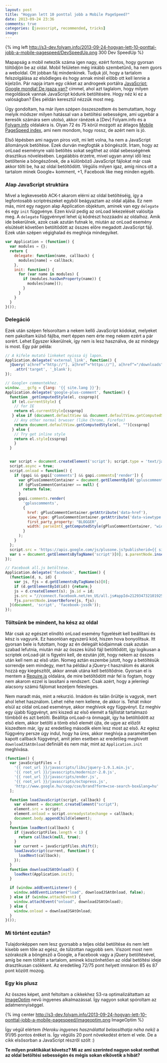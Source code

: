 ```yaml
---
layout: post
title: "Hogyan lett 10 ponttal jobb a Mobile PageSpeed?"
date: 2013-09-24 23:36
comments: true
categories: [javascript, recommended, tricks]
image: 
---
```


{% img left http://s3-dev.folyam.info/2013-09-24-hogyan-lett-10-ponttal-jobb-a-mobile-pagespeed/DevSpeedUp.png 300 Dev SpeedUp %}

Mapapság a mobil netezők száma igen nagy, ezért fontos, hogy gyorsan töltődjön be az
oldal. Mobil felületen még inkább szembetűnő, ha nem gyors a weboldal. Ott jobban fáj
mindenkinek. Tudjuk jól, hogy a tartalom felszolgálása az elsődleges és hogy annak
minél előbb ott kell lennie a kijelzőn. Pár napja írtam egy cikket az androgeek portálra
[JavaScript: Google mondja! De igaza van?](http://androgeek.eu/javascript-google-mondja-de-igaza-van)
címmel, ahol azt taglalom, hogy milyen megoldások vannak JavaScript kódunk betöltésére.
Hogy néz ki ez a valóságban? Éles példán keresztül nézzük most meg.

<!-- more -->

Úgy gondoltam, ha már ilyen szépen összeszedtem és bemutattam, hogy melyik módszer milyen
hatással van a betöltési sebességre, ami ugyebár a keresők számára sem utolsó, akkor
ránézek a [Dev] Folyam.info és a [Folyam.info](http://folyam.info) oldalakra is.
Olyan 72 és 75 körül mozgott az átlagos
[Mobile PageSpeed index](https://developers.google.com/speed/pagespeed/insights/), ami
nem mondom, hogy rossz, de azért nem is jó.

Első lépésben ami nagyon piros volt, mi lett volna, ha nem a JavaScript állományok
betöltése. Ezek durván megfogták a böngészőt. Írtam, hogy az onLoad eseményre való
betöltés sokat segíthet az oldal sebességének drasztikus növelésében. Legalábbis érzetre,
mivel ugyan annyi idő lesz betöltenie a böngészőnek, de a különböző JavaScript fájlokat
már csak akkor tölti be, ha az oldal betöltődött. Végülis milyen igaz, amíg nincs ott a
tartalom minek Google+ komment, +1, Facebook like meg minden egyéb.

### Alap JavaScript struktúra

Mivel a legkevesebb ACK-t akarom elérni az oldal betöltéséig, így a legfontosabb
scriptrészeket egyből beágyaztam az oldal aljába. Ez nem más, mint egy nagyon alap
Application objektum, aminek van egy `delegate` és egy `init` függvénye. Ezen kívül pedig
az onLoad lekezelését valósítja meg. A `delegate` függvénnyel lehet új kódrészt hozzáadni
az oldalhoz. Amik ide bekerülnek, azok csak azután futnak le, miután az onLoad esemény
elsütését követően betöltődött az összes előre megadott JavaScript fájl. Ezek után szépen
végighalad és meghívja mindegyiket.

``` javascript
var Application = (function() {
  var modules = {};
  return {
    delegate: function(name, callback) {
      modules[name] = callback;
    },
    init: function() {
      for (var name in modules) {
        if (modules.hasOwnProperty(name)) {
          modules[name]();
        }
      }
    }
  }
}());
```

### Delegáció

Ezek után szépen felsoroltam a nekem kellő JavaScript kódokat, melyeket nem pakoltam külső
fájlba, mert éppen nem érte meg nekem ezért a pár sorért. Lehet Egyszer kikerülnek, így
nem is lesz használva, de az mindegy is most. Egy pár példa:

``` javascript
// A kifele mutató linkeket nyissa új lapon.
Application.delegate('external_link', function() {
  jQuery('a[href^="http://"], a[href^="https://"], a[href^="/downloads"]')
    .attr('target', '_blank');
});

// Google+ commentekhez.
window.___gcfg = {lang: '{{ site.lang }}'};
Application.delegate('google-plus-comment', function() {
  function _getComputedStyle(el, cssprop){
   if (el.currentStyle) {
    // for IE
    return el.currentStyle[cssprop]
   } else if (document.defaultView && document.defaultView.getComputedStyle) {
    // Any other normal brwoser (like Chrome, Firefox)
    return document.defaultView.getComputedStyle(el, "")[cssprop]
   } else {
    // Try get inline style
    return el.style[cssprop]
    }
  }


  var script = document.createElement('script'); script.type = 'text/javascript';
  script.async = true;
  script.onload = function() {
    if (gapi && gapi['comments'] && gapi.comments['render']) {
      var gPlusCommentContainer = document.getElementById('gpluscomments');
      if (gPlusCommentContainer == null) {
        return false;
      }
      gapi.comments.render(
        'gpluscomments',
        {
          href: gPlusCommentContainer.getAttribute('data-href'),
          view_type: gPlusCommentContainer.getAttribute('data-viewtype'),
          first_party_property: "BLOGGER",
          width: parseInt(_getComputedStyle(gPlusCommentContainer, "width"), 10)
        }
      );
    }
  };
  script.src = 'https://apis.google.com/js/plusone.js?publisherid={{ site.googleplus_page }}';
  var s = document.getElementsByTagName('script')[0]; s.parentNode.insertBefore(script, s);
});

// Facebook all.js betöltése.
Application.delegate('facebook', function() {
  (function(d, s, id) {
    var js, fjs = d.getElementsByTagName(s)[0];
    if (d.getElementById(id)) {return;}
    js = d.createElement(s); js.id = id;
    js.src = "//connect.facebook.net/en_US/all.js#appId=212934732101925&xfbml=1";
    fjs.parentNode.insertBefore(js, fjs);
  }(document, 'script', 'facebook-jssdk'));
});
```

### Töltsünk be mindent, ha kész az oldal

Már csak az egészet elindító onLoad esemény figyelését kell beállítani és kész is vagyunk.
Ez hasonlóan egyszerű kód, hiszen hova bonyolítsuk. Itt gyorsan bele is futottam, hogy az
én delegált kódjaimnak csak azután szabad lefutnia, miután már az összes külső fájl
betöltődött, így logikusan a scriptek onLoad-ját is figyelni kell, de ezután jött, hogy
nekem az összes után kell nem az első után. Nomeg aztán eszembe jutott, hogy a betöltésük
sorrendje sem mindegy, mert ha például a jQuery-t használom és akarok hozzá egy
kiegészítőt, akkor annak utána kell betöltődnie. Gyorsan el is mentem a
[Require.js](http://requirejs.org/) oldalára, de mire betöltődött már fel is fogtam,
hogy nem akarom ezzel is lassítani a rendszert. Csak azért, hogy a jelenlegi alacsony
számú fájlomat kezeljem felesleges.

Nem maradt más, mint a rekurzió. Imádom és talán őrültje is vagyok, mert ahol lehet
használom. Lehet néhe nem kellene, de akkor is. Tehát mikor elsül az oldal onLoad eseménye,
akkor meghívok egy függvényt. Ez meghív egy újabb függvényt, ami kiszedi az első elemét
a fájllistát tartalmazó tömbből és azt betölti. Beállítja onLoad-ra önmagát, így ha
betöltődött az első elem, akkor betölti a tömb első elemét újta, de ugye az előzőt
kiszedtem már, így az eredetileg második elem lesz most az első. Az egész függvény persze
úgy indul, hogy ha üres, akkor meghívja a paraméterben kapott callback függvényt, amit
jelen esetben az eredetileg meghívott `downloadJSAtOnload` definiált és nem már, mint
az `Application.init` meghívása.

``` javascript
(function() {
  var javaScriptFiles = [
    '{{ root_url }}/javascripts/libs/jquery-1.9.1.min.js',
    '{{ root_url }}/javascripts/modernizr-2.0.js',
    '{{ root_url }}/javascripts/ender.js',
    '{{ root_url }}/javascripts/octopress.js',
    'http://www.google.hu/coop/cse/brand?form=cse-search-box&lang=hu'
  ];

  function loadJavaScript(script, callback) {
    var element = document.createElement("script");
    element.src = script;
    element.onload = script.onreadystatechange = callback;
    document.body.appendChild(element);
  }
  function loadNext(callback) {
    if (javaScriptFiles.length < 1) {
      return callback(null, true);
    }
    var current = javaScriptFiles.shift();
    loadJavaScript(current, function() {
      loadNext(callback);
    });
  }
  function downloadJSAtOnload() {
    loadNext(Application.init);
  }

  if (window.addEventListener) {
    window.addEventListener("load", downloadJSAtOnload, false);
  } else if (window.attachEvent) {
    window.attachEvent("onload", downloadJSAtOnload);
  } else {
    window.onload = downloadJSAtOnload;
  }
}());
```

### Mi történt ezután?

Tulajdonképpen nem lesz gyorsabb a teljes oldal betöltése és nem lett kisebb sem tőle az
egész, de túlzottan nagyobb sem. Viszont most nem szórakozik a böngésző a Google,
a Facebook vagy a jQuery betöltésével, amíg be nem töltött a tartalom, aminek köszönhetően
az oldal betöltési ideje drasztikusan csökkent. Az eredetileg 72/75 pont helyett immáron
85 és 87 pont között mozog.

### Egy kis plusz

Az összes képet, amit feltoltam a cikkekhez S3-ra optimalizáltattam az
[ImageOptim](http://imageoptim.com/) nevű ingyenes alkalmazással. Így nagyon sokat
spóroltam az adatmennyiséggel.

{% img center http://s3-dev.folyam.info/2013-09-24-hogyan-lett-10-ponttal-jobb-a-mobile-pagespeed/imageoptim.png ImageOptim %}

Így végül elértem _(Heroku ingyenes használattal belassíthatja néha neki)_ a 91/95 pontos
éréket is. Így végülis 20 pont növekedést értem el vele. De a cikk elsősorban a JavaScript
részről szólt :)

**Te milyen praktikákat követsz? Mi az ami szerinted nagyon sokat ronthat az oldal
betöltési sebességén és mégis sokan elkövetik a hibát?**